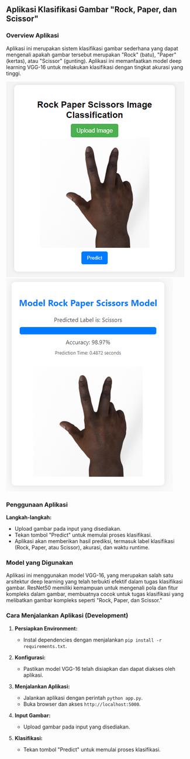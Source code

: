 ## Aplikasi Klasifikasi Gambar "Rock, Paper, dan Scissor"

### Overview Aplikasi
Aplikasi ini merupakan sistem klasifikasi gambar sederhana yang dapat mengenali apakah gambar tersebut merupakan "Rock" (batu), "Paper" (kertas), atau "Scissor" (gunting). Aplikasi ini memanfaatkan model deep learning VGG-16 untuk melakukan klasifikasi dengan tingkat akurasi yang tinggi.

![Example](/static/img1.png)
![Example2](/static/img2.png)

### Penggunaan Aplikasi

**Langkah-langkah:**
- Upload gambar pada input yang disediakan.
- Tekan tombol "Predict" untuk memulai proses klasifikasi.
- Aplikasi akan memberikan hasil prediksi, termasuk label klasifikasi (Rock, Paper, atau Scissor), akurasi, dan waktu runtime.

### Model yang Digunakan
Aplikasi ini menggunakan model VGG-16, yang merupakan salah satu arsitektur deep learning yang telah terbukti efektif dalam tugas klasifikasi gambar. ResNet50 memiliki kemampuan untuk mengenali pola dan fitur kompleks dalam gambar, membuatnya cocok untuk tugas klasifikasi yang melibatkan gambar kompleks seperti "Rock, Paper, dan Scissor."

### Cara Menjalankan Aplikasi (Development)

1. **Persiapkan Environment:**
   - Instal dependencies dengan menjalankan `pip install -r requirements.txt`.
   
2. **Konfigurasi:**
   - Pastikan model VGG-16 telah disiapkan dan dapat diakses oleh aplikasi.

3. **Menjalankan Aplikasi:**
   - Jalankan aplikasi dengan perintah `python app.py`.
   - Buka browser dan akses `http://localhost:5000`.

4. **Input Gambar:**
   - Upload gambar pada input yang disediakan.

5. **Klasifikasi:**
   - Tekan tombol "Predict" untuk memulai proses klasifikasi.
